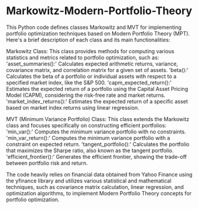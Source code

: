 # Markowitz-Modern-Portfolio-Theory
This Python code defines classes Markowitz and MVT for implementing portfolio optimization techniques based on Modern Portfolio Theory (MPT). Here's a brief description of each class and its main functionalities:

Markowitz Class:
This class provides methods for computing various statistics and metrics related to portfolio optimization, such as:
 'asset_summaries():' Calculates expected arithmetic returns, variance, covariance matrix, and correlation matrix for a given set of assets.
 'beta():' Calculates the beta of a portfolio or individual assets with respect to a specified market index, like the S&P 500.
 'capm_expected_return():' Estimates the expected return of a portfolio using the Capital Asset Pricing Model (CAPM), considering the risk-free rate and market returns.
 'market_index_returns():' Estimates the expected return of a specific asset based on market index returns using linear regression.

MVT (Minimum Variance Portfolio) Class:
This class extends the Markowitz class and focuses specifically on constructing efficient portfolios:
 'min_var():' Computes the minimum variance portfolio with no constraints.
 'min_var_return():' Computes the minimum variance portfolio with a constraint on expected return.
 'tangent_portfolio():' Calculates the portfolio that maximizes the Sharpe ratio, also known as the tangent portfolio.
 'efficient_frontier():' Generates the efficient frontier, showing the trade-off between portfolio risk and return.

The code heavily relies on financial data obtained from Yahoo Finance using the yfinance library and utilizes various statistical and mathematical techniques, such as covariance matrix calculation, linear regression, and optimization algorithms, to implement Modern Portfolio Theory concepts for portfolio optimization.
